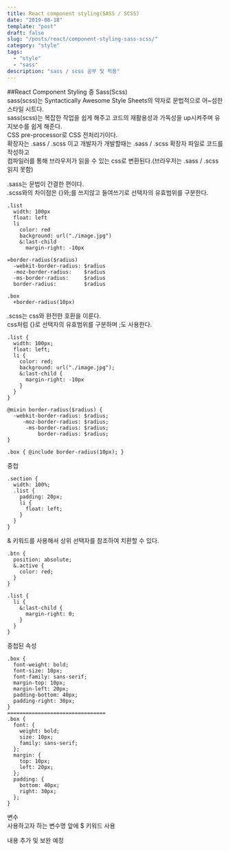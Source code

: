 ```yaml
---
title: React component styling(SASS / SCSS)
date: "2019-08-18"
template: "post"
draft: false
slug: "/posts/react/component-styling-sass-scss/"
category: "style"
tags:
  - "style"
  - "sass"
description: "sass / scss 공부 및 적용"
---
```


##React Component Styling 중 Sass(Scss)  
sass(scss)는 Syntactically Awesome Style Sheets의 약자로 문법적으로 어~섬한 스타일 시트다.  
sass(scss)는 복잡한 작업을 쉽게 해주고 코드의 재활용성과 가독성을 up시켜주며 유지보수를 쉽게 해준다.  
CSS pre-processor로 CSS 전처리기이다.  
확장자는 .sass / .scss 이고 개발자가 개발할때는 .sass / .scss 확장자 파일로 코드를 작성하고  
컴파일러를 통해 브라우저가 읽을 수 있는 css로 변환된다.(브라우저는 .sass / .scss 읽지 못함)

.sass는 문법이 간결한 편이다.  
.scss와의 차이점은 {}와;를 쓰지않고 들여쓰기로 선택자의 유효범위를 구분한다.

```
.list
  width: 100px
  float: left
  li
    color: red
    background: url("./image.jpg")
    &:last-child
      margin-right: -10px
```

```
=border-radius($radius)
  -webkit-border-radius: $radius
  -moz-border-radius:    $radius
  -ms-border-radius:     $radius
  border-radius:         $radius

.box
  +border-radius(10px)
```

.scss는 css와 완전한 호환을 이룬다.  
css처럼 {}로 선택자의 유효범위를 구분하며 ;도 사용한다.

```
.list {
  width: 100px;
  float: left;
  li {
    color: red;
    background: url("./image.jpg");
    &:last-child {
      margin-right: -10px
    }
  }
}
```

```
@mixin border-radius($radius) {
  -webkit-border-radius: $radius;
     -moz-border-radius: $radius;
      -ms-border-radius: $radius;
          border-radius: $radius;
}

.box { @include border-radius(10px); }
```

중첩

```
.section {
  width: 100%;
  .list {
    padding: 20px;
    li {
      float: left;
    }
  }
}
```

& 키워드를 사용해서 상위 선택자를 참조하여 치환할 수 있다.

```
.btn {
  position: absolute;
  &.active {
    color: red;
  }
}

.list {
  li {
    &:last-child {
      margin-right: 0;
    }
  }
}
```

중첩된 속성

```
.box {
  font-weight: bold;
  font-size: 10px;
  font-family: sans-serif;
  margin-top: 10px;
  margin-left: 20px;
  padding-bottom: 40px;
  padding-right: 30px;
}
================================
.box {
  font: {
    weight: bold;
    size: 10px;
    family: sans-serif;
  };
  margin: {
    top: 10px;
    left: 20px;
  };
  padding: {
    bottom: 40px;
    right: 30px;
  };
}
```

변수  
사용하고자 하는 변수명 앞에 \$ 키워드 사용

내용 추가 및 보완 예정
